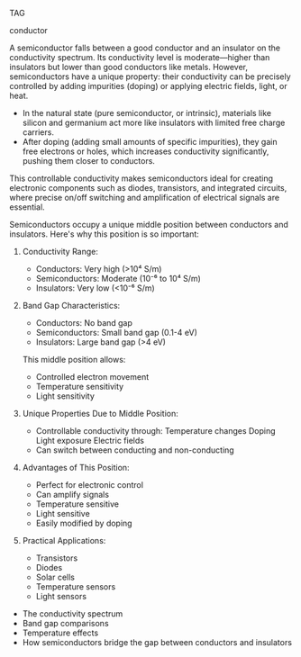 TAG

conductor

A semiconductor falls between a good conductor and an insulator on the conductivity spectrum. Its conductivity level is moderate—higher than insulators but lower than good conductors like metals. However, semiconductors have a unique property: their conductivity can be precisely controlled by adding impurities (doping) or applying electric fields, light, or heat.

- In the natural state (pure semiconductor, or intrinsic), materials like silicon and germanium act more like insulators with limited free charge carriers.
- After doping (adding small amounts of specific impurities), they gain free electrons or holes, which increases conductivity significantly, pushing them closer to conductors.

This controllable conductivity makes semiconductors ideal for creating electronic components such as diodes, transistors, and integrated circuits, where precise on/off switching and amplification of electrical signals are essential.

Semiconductors occupy a unique middle position between conductors and insulators. Here's why this position is so important:

1. Conductivity Range:
   - Conductors: Very high (>10⁴ S/m)
   - Semiconductors: Moderate (10⁻⁶ to 10⁴ S/m)
   - Insulators: Very low (<10⁻⁶ S/m)

2. Band Gap Characteristics:
   - Conductors: No band gap
   - Semiconductors: Small band gap (0.1-4 eV)
   - Insulators: Large band gap (>4 eV)
	 
   This middle position allows:
   - Controlled electron movement
   - Temperature sensitivity
   - Light sensitivity

3. Unique Properties Due to Middle Position:
   - Controllable conductivity through:
      Temperature changes
      Doping
      Light exposure
      Electric fields
   - Can switch between conducting and non-conducting

4. Advantages of This Position:
   - Perfect for electronic control
   - Can amplify signals
   - Temperature sensitive
   - Light sensitive
   - Easily modified by doping

5. Practical Applications:
   - Transistors
   - Diodes
   - Solar cells
   - Temperature sensors
   - Light sensors

- The conductivity spectrum
- Band gap comparisons
- Temperature effects
- How semiconductors bridge the gap between conductors and insulators
